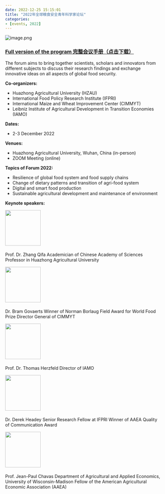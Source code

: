 ```yaml
---
date: 2022-12-25 15:15:01
title: "2022年全球粮食安全青年科学家论坛"
categories:
- [events, 2022]
---
```


![image.png](https://wp-img.daozhao.com/thefoodsecurity/event1.png)

<h3><span><a onclick="_51Track('download', 'formHandbook')" href="https://wp-img.daozhao.com/thefoodsecurity/doc/Global%20Food%20Security%20Forum_handbook.pdf" target="_blank">Full version of the program 完整会议手册（点击下载）</a></span></h3>

The forum aims to bring together scientists, scholars and innovators from different subjects to discuss their research findings and exchange innovative ideas on all aspects of global food security.

**Co-organizers:**

- Huazhong Agricultural University (HZAU)
- International Food Policy Research Institute (IFPRI)
- International Maize and Wheat Improvement Center (CIMMYT)
- Leibniz Institute of Agricultural Development in Transition Economies (IAMO)

**Dates:**

- 2-3 December 2022

**Venues:**

- Huazhong Agricultural University, Wuhan, China (in-person)
- ZOOM Meeting (online)

**Topics of Forum 2022:**

- Resilience of global food system and food supply chains
- Change of dietary patterns and transition of agri-food system
- Digital and smart food production
- Sustainable agricultural development and maintenance of environment

**Keynote speakers:**

<img style="height: 114px;margin-bottom: 6px;" src="https://emc.hzau.edu.cn/__local/D/86/29/09ECD18BBA2CD7432A3FE1B6DB8_FA94EBF8_14D57.png">

Prof. Dr. Zhang Qifa
Academician of Chinese Academy of Sciences
Professor in Huazhong Agricultural University

<img style="height: 114px;margin-bottom: 6px;" src="https://emc.hzau.edu.cn/__local/C/20/8A/A385B8B984EBD8E309109267136_02F56BC3_39F39.png">

Dr. Bram Govaerts
Winner of Norman Borlaug Field Award for World Food Prize
Director General of CIMMYT

<img style="height: 114px;margin-bottom: 6px;" src="https://emc.hzau.edu.cn/__local/1/22/CE/DB642A863E81FA2A51CD418AF3D_1DB475D5_82D3.png">

Prof. Dr. Thomas Herzfeld
Director of IAMO

<img style="height: 114px;margin-bottom: 6px;" src="https://emc.hzau.edu.cn/__local/F/8D/81/927A708B829A3F1015D4A88FB60_7E851FF7_2DF70.png">

Dr. Derek Headey
Senior Research Fellow at IFPRI
Winner of AAEA Quality of Communication Award

<img style="height: 114px;margin-bottom: 6px;" src="https://emc.hzau.edu.cn/__local/D/3D/3D/2BBD0A9A2A3DCABBE552F715072_CBE17FE5_A214.png">

Prof. Jean-Paul Chavas
Department of Agricultural and Applied Economics, University of Wisconsin-Madison
Fellow of the American Agricultural Economic Association (AAEA)
